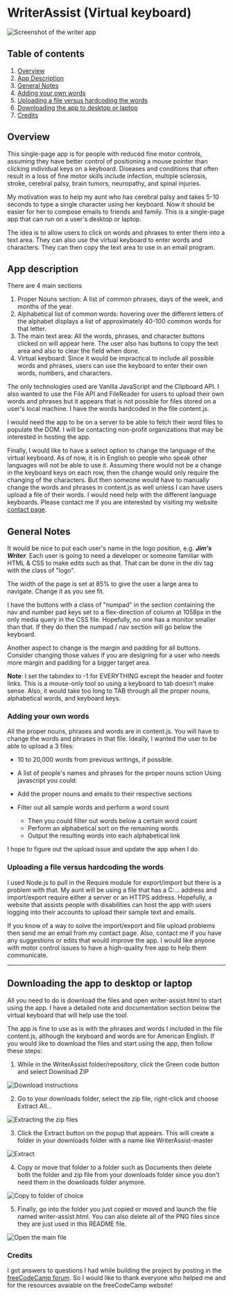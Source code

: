 # WriterAssist (Virtual keyboard)

![Screenshot of the writer app](/writer-assist-github-800.png)

## Table of contents
1. [Overview](#overview)
2. [App Description](#app-description)
3. [General Notes](#general-notes)
4. [Adding your own words](#adding-your-own-words)
5. [Uploading a file versus hardcoding the words](#uploading-a-file-versus-hardcoding-the-words)
6. [Downloading the app to desktop or laptop](#downloading-the-app-to-desktop-or-laptop)
7. [Credits](#credits)

## Overview 
This single-page app is for people with reduced fine motor controls, assuming they have better control of positioning a mouse pointer than clicking individual keys on a keyboard. Diseases and conditions that often result in a loss of fine motor skills include infection, multiple sclerosis, stroke, cerebral palsy, brain tumors, neuropathy, and spinal injuries.

My motivation was to help my aunt who has cerebral palsy and takes 5-10 seconds to type a single character using her keyboard. Now it should be easier for her to compose emails to friends and family. This is a single-page app that can run on a user's desktop or laptop. 

The idea is to allow users to click on words and phrases to enter them into a text area. They can also use the virtual keyboard to enter words and characters. They can then copy the text area to use in an email program.

## App description
There are 4 main sections
1. Proper Nouns section: A list of common phrases, days of the week, and months of the year.
2. Alphabetical list of common words: hovering over the different letters of the alphabet displays a list of approximately 40-100 common words for that letter.
3. The main text area: All the words, phrases, and character buttons clicked on will appear here. The user also has buttons to copy the text area and also to clear the field when done.
4. Virtual keyboard: Since it would be impractical to include all possible words and phrases, users can use the keyboard to enter their own words, numbers, and characters.

The only technologies used are Vanilla JavaScript and the Clipboard API. I also wanted to use the File API and FileReader for users to upload their own words and phrases but it appears that is not possible for files stored on a user's local machine. I have the words hardcoded in the file content.js. 

I would need the app to be on a server to be able to fetch their word files to populate the DOM. I will be contacting non-profit organizations that may be interested in hosting the app.

Finally, I would like to have a select option to change the language of the virtual keyboard. As of now, it is in English so people who speak other languages will not be able to use it. Assuming there would not be a change in the keyboard keys on each row, then the change would only require the changing of the characters. But then someone would have to manually change the words and phrases in content.js as well unless I can have users upload a file of their words. I would need help with the different language keyboards. Please contact me if you are interested by visiting my website [contact page](https://kernixwebdesign.com/contact/).

## General Notes
It would be nice to put each user's name in the logo position, e.g. ***Jim's Writer***. Each user is going to need a developer or someone familiar with HTML & CSS to make edits such as that. That can be done in the div tag with the class of "logo".

The width of the page is set at 85% to give the user a large area to navigate. Change it as you see fit.

I have the buttons with a class of "numpad" in the section containing the nav and number pad keys set to a flex-direction of column at 1058px in the only media query in the CSS file. Hopefully, no one has a monitor smaller than that. If they do then the numpad / nav section will go below the keyboard.

Another aspect to change is the margin and padding for all buttons. Consider changing those values if you are designing for a user who needs more margin and padding for a bigger target area.

**Note**: I set the tabindex to -1 for EVERYTHING except the header and footer links. This is a mouse-only tool so using a keyboard to tab doesn't make sense. Also, it would take too long to TAB through all the proper nouns, alphabetical words, and keyboard keys.

### Adding your own words
All the proper nouns, phrases and words are in content.js. You will have to change the words and phrases in that file. Ideally, I wanted the user to be able to upload a 3 files:

- 10 to 20,000 words from previous writings, if possible.
- A list of people's names and phrases for the proper nouns sction
Using javascript you could:

- Add the proper nouns and emails to their respective sections
- Filter out all sample words and perform a word count
  - Then you could filter out words below a certain word count
  - Perform an alphabetical sort on the remaining words
  - Output the resulting words into each alphabetical link

I hope to figure out the upload issue and update the app when I do.

### Uploading a file versus hardcoding the words
I used Node.js to pull in the Require module for export/import but there is a problem with that. My aunt will be using a file that has a C:\... address and import/export require either a server or an HTTPS address. Hopefully, a website that assists people with disabilities can host the app with users logging into their accounts to upload their sample text and emails.

If you know of a way to solve the import/export and file upload problems then send me an email from my contact page. Also, contact me if you have any suggestions or edits that would improve the app. I would like anyone with motor control issues to have a high-quality free app to help them communicate.

***
## Downloading the app to desktop or laptop

All you need to do is download the files and open writer-assist.html to start using the app. I have a detailed note and documentation section below the virtual keyboard that will help use the tool.

The app is fine to use as is with the phrases and words I included in the file content.js, although the keyboard and words are for American English. If you would like to download the files and start using the app, then follow these steps:

1. While in the WriterAssist folder/repository, click the Green code button and select Download ZIP

![Download instructions](/dl-code2.PNG)

2. Go to your downloads folder, select the zip file, right-click and choose Extract All...

![Extracting the zip files](/extract.PNG)

3. Click the Extract button on the popup that appears. This will create a folder in your downloads folder with a name like WriterAssist-master

![Extract](/extract2.PNG)

4. Copy or move that folder to a folder such as Documents then delete both the folder and zip file from your downloads folder since you don't need them in the downloads folder anymore.

![Copy to folder of choice](/copy-to.PNG)

5. Finally, go into the folder you just copied or moved and launch the file named writer-assist.html. You can also delete all of the PNG files since they are just used in this README file.

![Open the main file](/open.PNG)

### Credits
I got answers to questions I had while building the project by posting in the [freeCodeCamp forum](https://forum.freecodecamp.org/). So I would like to thank everyone who helped me and for the resources avaiable on the freeCodeCamp website!
